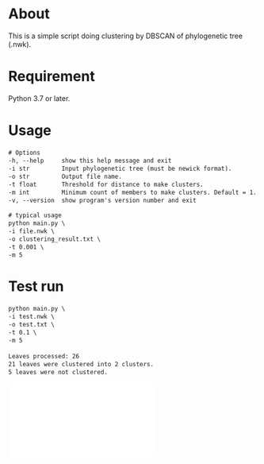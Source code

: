 # About
This is a simple script doing clustering by DBSCAN of phylogenetic tree (.nwk).

# Requirement
Python 3.7 or later.

# Usage
```
# Options
-h, --help     show this help message and exit
-i str         Input phylogenetic tree (must be newick format).
-o str         Output file name.
-t float       Threshold for distance to make clusters.
-m int         Minimum count of members to make clusters. Default = 1.
-v, --version  show program's version number and exit
```

```
# typical usage
python main.py \
-i file.nwk \
-o clustering_result.txt \
-t 0.001 \
-m 5
```
# Test run
```
python main.py \
-i test.nwk \
-o test.txt \
-t 0.1 \
-m 5

Leaves processed: 26
21 leaves were clustered into 2 clusters.
5 leaves were not clustered.
```
![test_tree](test.pdf)
